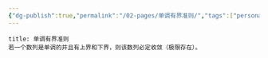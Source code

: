 ```yaml
---
{"dg-publish":true,"permalink":"/02-pages/单调有界准则/","tags":["personal/blog","高等数学/极限"]}
---
```


```ad-info
title: 单调有界准则
若一个数列是单调的并且有上界和下界，则该数列必定收敛（极限存在）。
```

